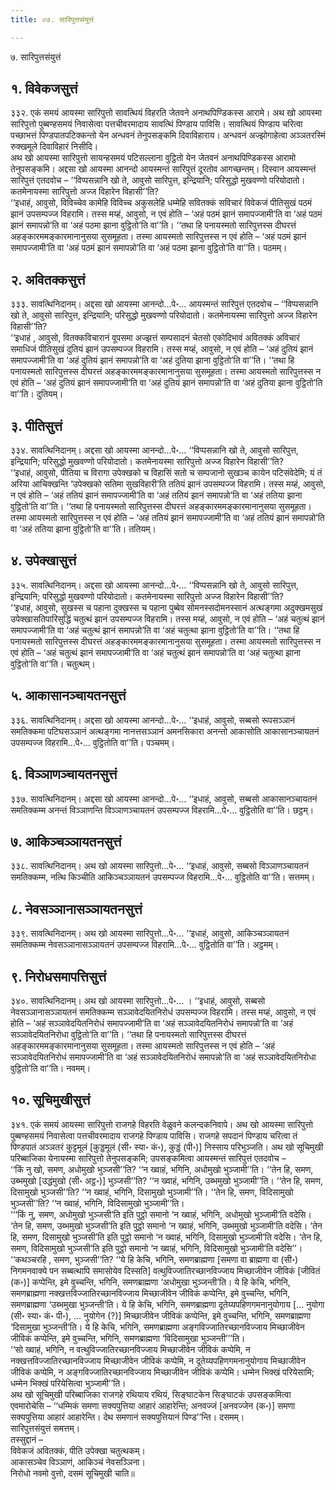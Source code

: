 ```yaml
---
title: ०७. सारिपुत्तसंयुत्तं

---
```

७. सारिपुत्तसंयुत्तं  


## १. विवेकजसुत्तं

३३२. एकं समयं आयस्मा सारिपुत्तो सावत्थियं विहरति जेतवने अनाथपिण्डिकस्स आरामे। अथ खो आयस्मा सारिपुत्तो पुब्बण्हसमयं निवासेत्वा पत्तचीवरमादाय सावत्थिं पिण्डाय पाविसि। सावत्थियं पिण्डाय चरित्वा पच्छाभत्तं पिण्डपातपटिक्कन्तो येन अन्धवनं तेनुपसङ्कमि दिवाविहाराय। अन्धवनं अज्झोगाहेत्वा अञ्ञतरस्मिं रुक्खमूले दिवाविहारं निसीदि।  
अथ खो आयस्मा सारिपुत्तो सायन्हसमयं पटिसल्लाना वुट्ठितो येन जेतवनं अनाथपिण्डिकस्स आरामो तेनुपसङ्कमि। अद्दसा खो आयस्मा आनन्दो आयस्मन्तं सारिपुत्तं दूरतोव आगच्छन्तम्। दिस्वान आयस्मन्तं सारिपुत्तं एतदवोच – ‘‘विप्पसन्नानि खो ते, आवुसो सारिपुत्त, इन्द्रियानि; परिसुद्धो मुखवण्णो परियोदातो। कतमेनायस्मा सारिपुत्तो अज्ज विहारेन विहासी’’ति?  
‘‘इधाहं, आवुसो, विविच्चेव कामेहि विविच्च अकुसलेहि धम्मेहि सवितक्कं सविचारं विवेकजं पीतिसुखं पठमं झानं उपसम्पज्ज विहरामि। तस्स मय्हं, आवुसो, न एवं होति – ‘अहं पठमं झानं समापज्जामी’ति वा ‘अहं पठमं झानं समापन्नो’ति वा ‘अहं पठमा झाना वुट्ठितो’ति वा’’ति। ‘‘तथा हि पनायस्मतो सारिपुत्तस्स दीघरत्तं अहङ्कारममङ्कारमानानुसया सुसमूहता। तस्मा आयस्मतो सारिपुत्तस्स न एवं होति – ‘अहं पठमं झानं समापज्जामी’ति वा ‘अहं पठमं झानं समापन्नो’ति वा ‘अहं पठमा झाना वुट्ठितो’ति वा’’ति। पठमम्।  


## २. अवितक्कसुत्तं

३३३. सावत्थिनिदानम्। अद्दसा खो आयस्मा आनन्दो…पे॰… आयस्मन्तं सारिपुत्तं एतदवोच – ‘‘विप्पसन्नानि खो ते, आवुसो सारिपुत्त, इन्द्रियानि; परिसुद्धो मुखवण्णो परियोदातो। कतमेनायस्मा सारिपुत्तो अज्ज विहारेन विहासी’’ति?  
‘‘इधाहं , आवुसो, वितक्कविचारानं वूपसमा अज्झत्तं सम्पसादनं चेतसो एकोदिभावं अवितक्कं अविचारं समाधिजं पीतिसुखं दुतियं झानं उपसम्पज्ज विहरामि। तस्स मय्हं, आवुसो, न एवं होति – ‘अहं दुतियं झानं समापज्जामी’ति वा ‘अहं दुतियं झानं समापन्नो’ति वा ‘अहं दुतिया झाना वुट्ठितो’ति वा’’ति। ‘‘तथा हि पनायस्मतो सारिपुत्तस्स दीघरत्तं अहङ्कारममङ्कारमानानुसया सुसमूहता। तस्मा आयस्मतो सारिपुत्तस्स न एवं होति – ‘अहं दुतियं झानं समापज्जामी’ति वा ‘अहं दुतियं झानं समापन्नो’ति वा ‘अहं दुतिया झाना वुट्ठितो’ति वा’’ति। दुतियम्।  


## ३. पीतिसुत्तं

३३४. सावत्थिनिदानम्। अद्दसा खो आयस्मा आनन्दो…पे॰… ‘‘विप्पसन्नानि खो ते, आवुसो सारिपुत्त, इन्द्रियानि; परिसुद्धो मुखवण्णो परियोदातो। कतमेनायस्मा सारिपुत्तो अज्ज विहारेन विहासी’’ति?  
‘‘इधाहं, आवुसो, पीतिया च विरागा उपेक्खको च विहासिं सतो च सम्पजानो सुखञ्च कायेन पटिसंवेदेमि; यं तं अरिया आचिक्खन्ति ‘उपेक्खको सतिमा सुखविहारी’ति ततियं झानं उपसम्पज्ज विहरामि। तस्स मय्हं, आवुसो, न एवं होति – ‘अहं ततियं झानं समापज्जामी’ति वा ‘अहं ततियं झानं समापन्नो’ति वा ‘अहं ततिया झाना वुट्ठितो’ति वा’’ति। ‘‘तथा हि पनायस्मतो सारिपुत्तस्स दीघरत्तं अहङ्कारममङ्कारमानानुसया सुसमूहता। तस्मा आयस्मतो सारिपुत्तस्स न एवं होति – ‘अहं ततियं झानं समापज्जामी’ति वा ‘अहं ततियं झानं समापन्नो’ति वा ‘अहं ततिया झाना वुट्ठितो’ति वा’’ति। ततियम्।  


## ४. उपेक्खासुत्तं

३३५. सावत्थिनिदानम्। अद्दसा खो आयस्मा आनन्दो…पे॰… ‘‘विप्पसन्नानि खो ते, आवुसो सारिपुत्त, इन्द्रियानि; परिसुद्धो मुखवण्णो परियोदातो। कतमेनायस्मा सारिपुत्तो अज्ज विहारेन विहासी’’ति?  
‘‘इधाहं, आवुसो, सुखस्स च पहाना दुक्खस्स च पहाना पुब्बेव सोमनस्सदोमनस्सानं अत्थङ्गमा अदुक्खमसुखं उपेक्खासतिपारिसुद्धिं चतुत्थं झानं उपसम्पज्ज विहरामि। तस्स मय्हं, आवुसो, न एवं होति – ‘अहं चतुत्थं झानं समापज्जामी’ति वा ‘अहं चतुत्थं झानं समापन्नो’ति वा ‘अहं चतुत्था झाना वुट्ठितो’ति वा’’ति। ‘‘तथा हि पनायस्मतो सारिपुत्तस्स दीघरत्तं अहङ्कारममङ्कारमानानुसया सुसमूहता। तस्मा आयस्मतो सारिपुत्तस्स न एवं होति – ‘अहं चतुत्थं झानं समापज्जामी’ति वा ‘अहं चतुत्थं झानं समापन्नो’ति वा ‘अहं चतुत्था झाना वुट्ठितो’ति वा’’ति। चतुत्थम्।  


## ५. आकासानञ्चायतनसुत्तं

३३६. सावत्थिनिदानम्। अद्दसा खो आयस्मा आनन्दो…पे॰… ‘‘इधाहं, आवुसो, सब्बसो रूपसञ्ञानं समतिक्कमा पटिघसञ्ञानं अत्थङ्गमा नानत्तसञ्ञानं अमनसिकारा अनन्तो आकासोति आकासानञ्चायतनं उपसम्पज्ज विहरामि…पे॰… वुट्ठितोति वा’’ति। पञ्चमम्।  


## ६. विञ्ञाणञ्चायतनसुत्तं

३३७. सावत्थिनिदानम्। अद्दसा खो आयस्मा आनन्दो…पे॰… ‘‘इधाहं, आवुसो, सब्बसो आकासानञ्चायतनं समतिक्कम्म अनन्तं विञ्ञाणन्ति विञ्ञाणञ्चायतनं उपसम्पज्ज विहरामि…पे॰… वुट्ठितोति वा’’ति। छट्ठम्।  


## ७. आकिञ्चञ्ञायतनसुत्तं

३३८. सावत्थिनिदानम्। अथ खो आयस्मा सारिपुत्तो…पे॰… ‘‘इधाहं, आवुसो, सब्बसो विञ्ञाणञ्चायतनं समतिक्कम्म, नत्थि किञ्चीति आकिञ्चञ्ञायतनं उपसम्पज्ज विहरामि…पे॰… वुट्ठितोति वा’’ति। सत्तमम्।  


## ८. नेवसञ्ञानासञ्ञायतनसुत्तं

३३९. सावत्थिनिदानम्। अथ खो आयस्मा सारिपुत्तो…पे॰… ‘‘इधाहं, आवुसो, आकिञ्चञ्ञायतनं समतिक्कम्म नेवसञ्ञानासञ्ञायतनं उपसम्पज्ज विहरामि…पे॰… वुट्ठितोति वा’’ति। अट्ठमम्।  


## ९. निरोधसमापत्तिसुत्तं

३४०. सावत्थिनिदानम्। अथ खो आयस्मा सारिपुत्तो…पे॰… । ‘‘इधाहं, आवुसो, सब्बसो नेवसञ्ञानासञ्ञायतनं समतिक्कम्म सञ्ञावेदयितनिरोधं उपसम्पज्ज विहरामि। तस्स मय्हं, आवुसो, न एवं होति – ‘अहं सञ्ञावेदयितनिरोधं समापज्जामी’ति वा ‘अहं सञ्ञावेदयितनिरोधं समापन्नो’ति वा ‘अहं सञ्ञावेदयितनिरोधा वुट्ठितो’ति वा’’ति। ‘‘तथा हि पनायस्मतो सारिपुत्तस्स दीघरत्तं अहङ्कारममङ्कारमानानुसया सुसमूहता। तस्मा आयस्मतो सारिपुत्तस्स न एवं होति – ‘अहं सञ्ञावेदयितनिरोधं समापज्जामी’ति वा ‘अहं सञ्ञावेदयितनिरोधं समापन्नो’ति वा ‘अहं सञ्ञावेदयितनिरोधा वुट्ठितो’ति वा’’ति। नवमम्।  


## १०. सूचिमुखीसुत्तं

३४१. एकं समयं आयस्मा सारिपुत्तो राजगहे विहरति वेळुवने कलन्दकनिवापे। अथ खो आयस्मा सारिपुत्तो पुब्बण्हसमयं निवासेत्वा पत्तचीवरमादाय राजगहे पिण्डाय पाविसि। राजगहे सपदानं पिण्डाय चरित्वा तं पिण्डपातं अञ्ञतरं कुट्टमूलं [कुड्डमूलं (सी॰ स्या॰ कं॰), कुड्डं (पी॰)] निस्साय परिभुञ्जति। अथ खो सूचिमुखी परिब्बाजिका येनायस्मा सारिपुत्तो तेनुपसङ्कमि; उपसङ्कमित्वा आयस्मन्तं सारिपुत्तं एतदवोच –  
‘‘किं नु खो, समण, अधोमुखो भुञ्जसी’’ति? ‘‘न ख्वाहं, भगिनि, अधोमुखो भुञ्जामी’’ति। ‘‘तेन हि, समण, उब्भमुखो [उद्धंमुखो (सी॰ अट्ठ॰)] भुञ्जसी’’ति? ‘‘न ख्वाहं, भगिनि, उब्भमुखो भुञ्जामी’’ति। ‘‘तेन हि, समण, दिसामुखो भुञ्जसी’’ति? ‘‘न ख्वाहं, भगिनि, दिसामुखो भुञ्जामी’’ति। ‘‘तेन हि, समण, विदिसामुखो भुञ्जसी’’ति? ‘‘न ख्वाहं, भगिनि, विदिसामुखो भुञ्जामी’’ति।  
‘‘‘किं नु, समण, अधोमुखो भुञ्जसी’ति इति पुट्ठो समानो ‘न ख्वाहं, भगिनि, अधोमुखो भुञ्जामी’ति वदेसि। ‘तेन हि, समण, उब्भमुखो भुञ्जसी’ति इति पुट्ठो समानो ‘न ख्वाहं, भगिनि, उब्भमुखो भुञ्जामी’ति वदेसि। ‘तेन हि, समण, दिसामुखो भुञ्जसी’ति इति पुट्ठो समानो ‘न ख्वाहं, भगिनि, दिसामुखो भुञ्जामी’ति वदेसि। ‘तेन हि, समण, विदिसामुखो भुञ्जसी’ति इति पुट्ठो समानो ‘न ख्वाहं, भगिनि, विदिसामुखो भुञ्जामी’ति वदेसि’’।  
‘‘कथञ्चरहि , समण, भुञ्जसी’’ति? ‘‘ये हि केचि, भगिनि, समणब्राह्मणा [समणा वा ब्राह्मणा वा (सी॰) निगमनवाक्ये पन सब्बत्थापि समासोयेव दिस्सति] वत्थुविज्जातिरच्छानविज्जाय मिच्छाजीवेन जीविकं [जीवितं (क॰)] कप्पेन्ति, इमे वुच्चन्ति, भगिनि, समणब्राह्मणा ‘अधोमुखा भुञ्जन्ती’ति। ये हि केचि, भगिनि, समणब्राह्मणा नक्खत्तविज्जातिरच्छानविज्जाय मिच्छाजीवेन जीविकं कप्पेन्ति, इमे वुच्चन्ति, भगिनि, समणब्राह्मणा ‘उब्भमुखा भुञ्जन्ती’ति। ये हि केचि, भगिनि, समणब्राह्मणा दूतेय्यपहिणगमनानुयोगाय [… नुयोगा (सी॰ स्या॰ कं॰ पी॰), … नुयोगेन (?)] मिच्छाजीवेन जीविकं कप्पेन्ति, इमे वुच्चन्ति, भगिनि, समणब्राह्मणा ‘दिसामुखा भुञ्जन्ती’ति। ये हि केचि, भगिनि, समणब्राह्मणा अङ्गविज्जातिरच्छानविज्जाय मिच्छाजीवेन जीविकं कप्पेन्ति, इमे वुच्चन्ति, भगिनि, समणब्राह्मणा ‘विदिसामुखा भुञ्जन्ती’’’ति।  
‘‘सो ख्वाहं, भगिनि, न वत्थुविज्जातिरच्छानविज्जाय मिच्छाजीवेन जीविकं कप्पेमि, न नक्खत्तविज्जातिरच्छानविज्जाय मिच्छाजीवेन जीविकं कप्पेमि, न दूतेय्यपहिणगमनानुयोगाय मिच्छाजीवेन जीविकं कप्पेमि, न अङ्गविज्जातिरच्छानविज्जाय मिच्छाजीवेन जीविकं कप्पेमि। धम्मेन भिक्खं परियेसामि; धम्मेन भिक्खं परियेसित्वा भुञ्जामी’’ति।  
अथ खो सूचिमुखी परिब्बाजिका राजगहे रथियाय रथियं, सिङ्घाटकेन सिङ्घाटकं उपसङ्कमित्वा एवमारोचेसि – ‘‘धम्मिकं समणा सक्यपुत्तिया आहारं आहारेन्ति; अनवज्जं [अनवज्जेन (क॰)] समणा सक्यपुत्तिया आहारं आहारेन्ति। देथ समणानं सक्यपुत्तियानं पिण्ड’’न्ति। दसमम्।  
सारिपुत्तसंयुत्तं समत्तम्।  
तस्सुद्दानं –  
विवेकजं अवितक्कं, पीति उपेक्खा चतुत्थकम्।  
आकासञ्चेव विञ्ञाणं, आकिञ्चं नेवसञ्ञिना।  
निरोधो नवमो वुत्तो, दसमं सूचिमुखी चाति॥  